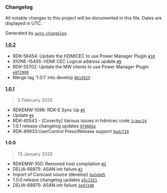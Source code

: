 ### Changelog

All notable changes to this project will be documented in this file. Dates are displayed in UTC.

Generated by [`auto-changelog`](https://github.com/CookPete/auto-changelog).

#### [1.0.2](https://github.com/rdkcentral/hdmicec/compare/1.0.1...1.0.2)

- RDK-56454: Update the HDMICEC  to use Power Manager Plugin [`#10`](https://github.com/rdkcentral/hdmicec/pull/10)
- XIONE-15405: HDMI CEC Logical address update [`#9`](https://github.com/rdkcentral/hdmicec/pull/9)
- RDK-55702: Update the MW clients to use Power Manager Plugin [`e8f2999`](https://github.com/rdkcentral/hdmicec/commit/e8f2999b518640ce2a48f295d4c3cbfcb2680cc3)
- Merge tag '1.0.1' into develop [`0b1d525`](https://github.com/rdkcentral/hdmicec/commit/0b1d525541c679d7657e9d1ee5588e80fbbb277e)

#### [1.0.1](https://github.com/rdkcentral/hdmicec/compare/1.0.0...1.0.1)

> 5 February 2025

- RDKEMW-1096: RDK-E Sync Up [`#5`](https://github.com/rdkcentral/hdmicec/pull/5)
- Update [`#4`](https://github.com/rdkcentral/hdmicec/pull/4)
- RDK-40543 - [Coverity] Various issues in hdmicec code [`1caec24`](https://github.com/rdkcentral/hdmicec/commit/1caec24ae6870185134f102cda2e7fad0916571c)
- 1.0.1 release changelog updates [`974665e`](https://github.com/rdkcentral/hdmicec/commit/974665eaeb3180645de78cf53c246d34dff9fc44)
- RDK-49933:UserControl Press/Release support [`9adcf19`](https://github.com/rdkcentral/hdmicec/commit/9adcf195c6a8727888e1717f66f7985e73073cbc)

#### 1.0.0

> 13 January 2025

- RDKEMW-350: Removed host compilation [`#3`](https://github.com/rdkcentral/hdmicec/pull/3)
-  DELIA-66975: ASAN init failure [`#2`](https://github.com/rdkcentral/hdmicec/pull/2)
- Import of Comcast source (develop) [`da2ebd5`](https://github.com/rdkcentral/hdmicec/commit/da2ebd5744faab6d8c642bc3836f0aff28897d5d)
- 1.0.0 release changelog updates [`e5c1321`](https://github.com/rdkcentral/hdmicec/commit/e5c13211e1f96766dc81397e79160f84c106672c)
- DELIA-66975: ASAN init failure [`2ed7248`](https://github.com/rdkcentral/hdmicec/commit/2ed7248ae9625572ecd5f58d8b98d3ff3624b3a4)
